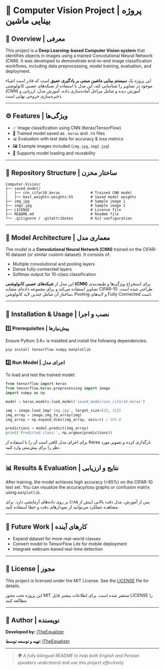 # 🧠 Computer Vision Project | پروژه بینایی ماشین

## 📘 Overview | معرفی
This project is a **Deep Learning-based Computer Vision system** that identifies objects in images using a trained Convolutional Neural Network (CNN). It was developed to demonstrate end-to-end image classification workflows, including data preprocessing, model training, evaluation, and deployment.

این پروژه یک **سیستم بینایی ماشین مبتنی بر یادگیری عمیق** است که قادر است اشیاء موجود در تصاویر را شناسایی کند. این مدل با استفاده از شبکه‌های عصبی کانولوشنی (CNN) آموزش دیده و شامل مراحل آماده‌سازی داده، آموزش مدل، ارزیابی و ذخیره‌سازی خروجی نهایی است.

---

## ⚙️ Features | ویژگی‌ها
- ✅ Image classification using CNN (Keras/TensorFlow)
- 🧩 Trained model saved as `.keras` and `.h5` files
- 📊 Evaluation with test data for accuracy & loss metrics
- 🖼️ Example images included (`img.jpg`, `img2.jpg`)
- 💾 Supports model loading and reusability

---

## 📂 Repository Structure | ساختار مخزن
```
Computer-Vision/
├── saved_model/
│   ├── cnn_cifar10.keras              # Trained CNN model
│   ├── best_weights.weights.h5        # Saved model weights
├── img.jpg                            # Sample image 1
├── img2.jpg                           # Sample image 2
├── LICENSE                            # License file
├── README.md                          # Readme file
└── .gitignore / .gitattributes        # Git configuration
```

---

## 🧠 Model Architecture | معماری مدل
The model is a **Convolutional Neural Network (CNN)** trained on the CIFAR-10 dataset (or similar custom dataset). It consists of:

- Multiple convolutional and pooling layers
- Dense fully-connected layers
- Softmax output for 10-class classification

این مدل از **شبکه‌های عصبی کانولوشنی (CNN)** برای استخراج ویژگی‌ها و طبقه‌بندی تصاویر استفاده می‌کند و برای مجموعه داده‌ای مشابه CIFAR-10 طراحی شده است. ساختار آن شامل چندین لایه کانولوشن، Pooling و لایه‌های Fully Connected است.

---

## 🚀 Installation & Usage | نصب و اجرا
### 1️⃣ Prerequisites | پیش‌نیازها
Ensure Python 3.8+ is installed and install the following dependencies:
```bash
pip install tensorflow numpy matplotlib
```

### 2️⃣ Run Model | اجرای مدل
To load and test the trained model:
```python
from tensorflow import keras
from tensorflow.keras.preprocessing import image
import numpy as np

model = keras.models.load_model('saved_model/cnn_cifar10.keras')

img = image.load_img('img.jpg', target_size=(32, 32))
img_array = image.img_to_array(img)
img_array = np.expand_dims(img_array, axis=0) / 255.0

predictions = model.predict(img_array)
print('Predicted class:', np.argmax(predictions))
```

برای اجرای مدل کافی است آن را با استفاده از Keras بارگذاری کرده و تصویر مورد نظر را برای پیش‌بینی وارد کنید.

---

## 📊 Results & Evaluation | نتایج و ارزیابی
After training, the model achieves high accuracy (>85%) on the CIFAR-10 test set. You can visualize the accuracy/loss graphs or confusion matrix using `matplotlib`.

پس از آموزش، مدل دقت بالایی (بیش از ۸۵٪) بر روی داده‌های آزمایشی دارد. برای مشاهده عملکرد می‌توانید از نمودارهای دقت و خطا استفاده کنید.

---

## 🔮 Future Work | کارهای آینده
- Expand dataset for more real-world classes
- Convert model to TensorFlow Lite for mobile deployment
- Integrate webcam-based real-time detection

---

## 📜 License | مجوز
This project is licensed under the MIT License. See the [LICENSE](./LICENSE) file for details.

این پروژه تحت مجوز MIT منتشر شده است. برای اطلاعات بیشتر فایل LICENSE را مطالعه کنید.

---

## 👤 Author | نویسنده
**Developed by:** [ITheEqualizer](https://github.com/ITheEqualizer)

**تهیه و توسعه توسط:** [ITheEqualizer](https://github.com/ITheEqualizer)

---

> 🌍 *A fully bilingual README to help both English and Persian speakers understand and use this project effectively.*
